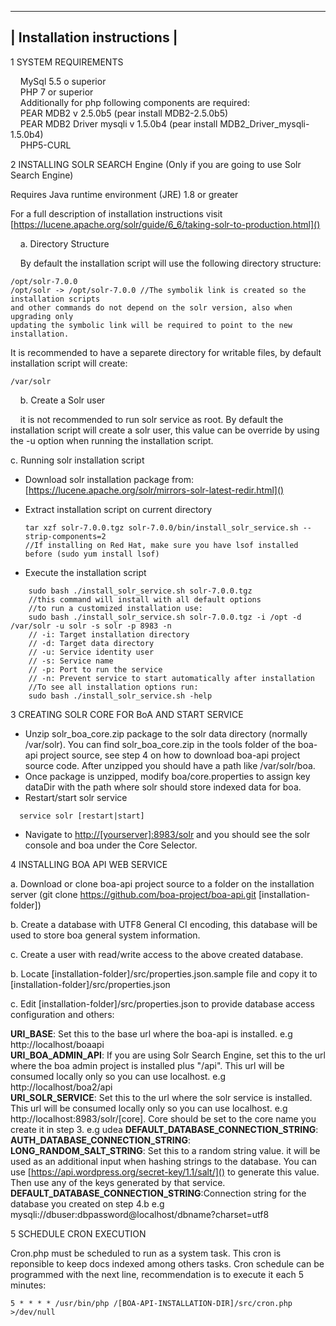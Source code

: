  --------------------------------------
| Installation instructions |
 --------------------------------------

1 SYSTEM REQUIREMENTS

&nbsp;&nbsp;&nbsp;&nbsp;MySql 5.5 o superior  
&nbsp;&nbsp;&nbsp;&nbsp;PHP 7 or superior  
&nbsp;&nbsp;&nbsp;&nbsp;Additionally for php following components are required:  
&nbsp;&nbsp;&nbsp;&nbsp;PEAR MDB2 v 2.5.0b5 (pear install MDB2-2.5.0b5)  
&nbsp;&nbsp;&nbsp;&nbsp;PEAR MDB2 Driver mysqli v 1.5.0b4 (pear install MDB2\_Driver\_mysqli-1.5.0b4)  
&nbsp;&nbsp;&nbsp;&nbsp;PHP5-CURL  


2 INSTALLING SOLR SEARCH Engine (Only if you are going to use Solr Search Engine)

Requires Java runtime environment (JRE) 1.8 or greater  

For a full description of installation instructions visit 
    [https://lucene.apache.org/solr/guide/6_6/taking-solr-to-production.html]()

&nbsp;&nbsp;&nbsp;&nbsp;a. Directory Structure  

&nbsp;&nbsp;&nbsp;&nbsp;By default the installation script will use the following directory structure:

	/opt/solr-7.0.0
	/opt/solr -> /opt/solr-7.0.0 //The symbolik link is created so the installation scripts  
	and other commands do not depend on the solr version, also when upgrading only  
	updating the symbolic link will be required to point to the new installation.

It is recommended to have a separete directory for writable files, by default installation script will create:

    /var/solr

&nbsp;&nbsp;&nbsp;&nbsp;b. Create a Solr user  

&nbsp;&nbsp;&nbsp;&nbsp;it is not recommended to run solr service as root. By default the installation script will create a solr user, this value can be override by using the -u option when running the installation script.

c. Running solr installation script  

* Download solr installation package from: 
			[https://lucene.apache.org/solr/mirrors-solr-latest-redir.html]()
* Extract installation script on current directory  

  ```
  tar xzf solr-7.0.0.tgz solr-7.0.0/bin/install_solr_service.sh --strip-components=2
  //If installing on Red Hat, make sure you have lsof installed before (sudo yum install lsof)
  ```

* Execute the installation script

```
    sudo bash ./install_solr_service.sh solr-7.0.0.tgz
	//this command will install with all default options
	//to run a customized installation use:
	sudo bash ./install_solr_service.sh solr-7.0.0.tgz -i /opt -d /var/solr -u solr -s solr -p 8983 -n
    // -i: Target installation directory
    // -d: Target data directory
    // -u: Service identity user
    // -s: Service name
    // -p: Port to run the service
    // -n: Prevent service to start automatically after installation 
    //To see all installation options run:
    sudo bash ./install_solr_service.sh -help   
```

3 CREATING SOLR CORE FOR BoA AND START SERVICE

* Unzip solr\_boa\_core.zip package to the solr data directory (normally /var/solr). You can find solr_boa_core.zip in the tools folder of the boa-api project source, see step 4 on how to download boa-api project source code. After unzipped you should have a path like /var/solr/boa.
* Once package is unzipped, modify boa/core.properties to assign key dataDir with the path where solr should store indexed data for boa.
* Restart/start solr service
```
  service solr [restart|start]
```
* Navigate to [http://[yourserver]:8983/solr]() and you should see the solr console and boa under the Core Selector.

	
4 INSTALLING BOA API WEB SERVICE

a. Download or clone boa-api project source to a folder on the installation server 
 	(git clone https://github.com/boa-project/boa-api.git [installation-folder])

b. Create a database with UTF8 General CI encoding, this database will be used to store boa general system information.  

c. Create a user with read/write access to the above created database.
b. Locate [installation-folder]/src/properties.json.sample file and copy it to [installation-folder]/src/properties.json 

c. Edit [installation-folder]/src/properties.json to provide database access configuration and others:

<strong>URI\_BASE</strong>: Set this to the base url where the boa-api is installed. e.g http://localhost/boaapi  
<strong>URI\_BOA\_ADMIN\_API</strong>: If you are using Solr Search Engine, set this to the url where the boa admin project is installed plus "/api". This url will be consumed locally only so you can use localhost. e.g http://localhost/boa2/api  
<strong>URI\_SOLR\_SERVICE</strong>: Set this to the url where the solr service is installed. This url will be consumed locally only so you can use localhost. e.g http://localhost:8983/solr/[core]. Core should be set to the core name you create it in step 3. e.g udea 
<strong>DEFAULT\_DATABASE\_CONNECTION\_STRING</strong>:  
<strong>AUTH\_DATABASE\_CONNECTION\_STRING</strong>:  
<strong>LONG\_RANDOM\_SALT\_STRING</strong>: Set this to a random string value. it will be used as an additional input when hashing strings to the database. You can use [https://api.wordpress.org/secret-key/1.1/salt/]() to generate this value. Then use any of the keys generated by that service.  
<strong>DEFAULT\_DATABASE\_CONNECTION\_STRING</strong>:Connection string for the database you created on step 4.b e.g mysqli://dbuser:dbpassword@localhost/dbname?charset=utf8  

5 SCHEDULE CRON EXECUTION  

Cron.php must be scheduled to run as a system task. This cron is reponsible to keep docs indexed among others tasks. Cron schedule can be programmed with the next line, recommendation is to execute it each 5 minutes:
```
5 * * * * /usr/bin/php /[BOA-API-INSTALLATION-DIR]/src/cron.php >/dev/null
```



  